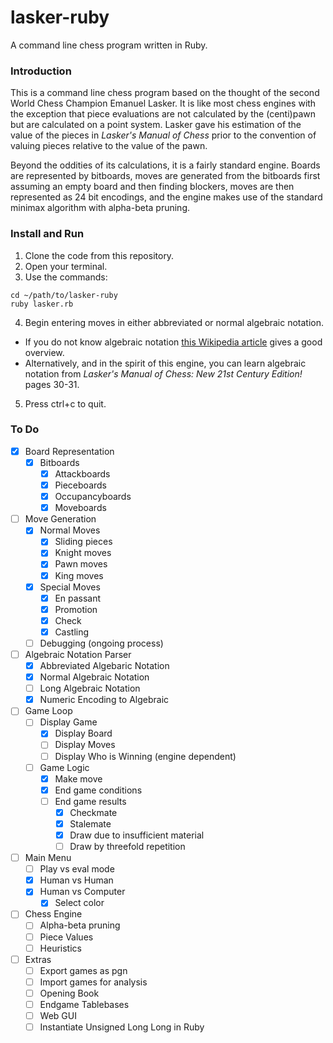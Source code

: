# lasker-ruby
A command line chess program written in Ruby.

### Introduction
This is a command line chess program based on the thought of the second World Chess Champion Emanuel Lasker. It is like most chess engines with the exception that piece evaluations are not calculated by the (centi)pawn but are calculated on a point system. Lasker gave his estimation of the value of the pieces in *Lasker's Manual of Chess* prior to the convention of valuing pieces relative to the value of the pawn.

Beyond the oddities of its calculations, it is a fairly standard engine. Boards are represented by bitboards, moves are generated from the bitboards first assuming an empty board and then finding blockers, moves are then represented as 24 bit encodings, and the engine makes use of the standard minimax algorithm with alpha-beta pruning.

### Install and Run
1. Clone the code from this repository.
2. Open your terminal.
3. Use the commands:
```shell
cd ~/path/to/lasker-ruby
ruby lasker.rb
```
4. Begin entering moves in either abbreviated or normal algebraic notation.
  - If you do not know algebraic notation [this Wikipedia article](https://en.wikipedia.org/wiki/Algebraic_notation_(chess)) gives a good overview.
  - Alternatively, and in the spirit of this engine, you can learn algebraic notation from *Lasker's Manual of Chess: New 21st Century Edition!* pages 30-31.
5. Press ctrl+c to quit.
   

### To Do
- [x] Board Representation
  - [x] Bitboards
    - [x] Attackboards
	- [x] Pieceboards
	- [x] Occupancyboards
	- [x] Moveboards
- [ ] Move Generation
  - [x] Normal Moves
    - [x] Sliding pieces
	- [x] Knight moves
	- [x] Pawn moves
	- [x] King moves
  - [x] Special Moves
    - [x] En passant
	- [x] Promotion
	- [x] Check
	- [x] Castling
  - [ ] Debugging (ongoing process)
- [ ] Algebraic Notation Parser
  - [x] Abbreviated Algebaric Notation
  - [x] Normal Algebraic Notation
  - [ ] Long Algebraic Notation
  - [x] Numeric Encoding to Algebraic
- [ ] Game Loop
  - [ ] Display Game
	- [x] Display Board
	- [ ] Display Moves
	- [ ] Display Who is Winning (engine dependent)
  - [ ] Game Logic
    - [x] Make move
	- [x] End game conditions
	- [ ] End game results
	  - [x] Checkmate
	  - [x] Stalemate
	  - [x] Draw due to insufficient material
	  - [ ] Draw by threefold repetition
- [ ] Main Menu
  - [ ] Play vs eval mode
  - [x] Human vs Human
  - [x] Human vs Computer
    - [x] Select color
- [ ] Chess Engine
  - [ ] Alpha-beta pruning
  - [ ] Piece Values
  - [ ] Heuristics
- [ ] Extras
  - [ ] Export games as pgn
  - [ ] Import games for analysis
  - [ ] Opening Book
  - [ ] Endgame Tablebases
  - [ ] Web GUI
  - [ ] Instantiate Unsigned Long Long in Ruby
